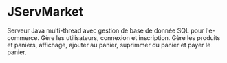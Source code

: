 JServMarket
===========

Serveur Java multi-thread avec gestion de base de donnée SQL pour l'e-commerce.
Gère les utilisateurs, connexion et inscription.
Gère les produits et paniers, affichage, ajouter au panier, suprimmer du panier et payer le panier.
